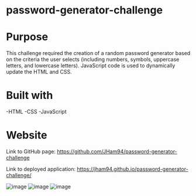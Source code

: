 # password-generator-challenge

# Purpose

This challenge required the creation of a random password generator based on the criteria the user selects (including numbers, symbols, uppercase letters, and lowercase letters). JavaScript code is used to dynamically update the HTML and CSS. 


# Built with
-HTML
-CSS
-JavaScript

# Website

Link to GitHub page: https://github.com/JHam94/password-generator-challenge

Link to deployed application: https://jham94.github.io/password-generator-challenge/ 

![image](https://user-images.githubusercontent.com/98374207/159787470-bca3a20e-7dd7-485d-a22b-fb5b758254ef.png)
![image](https://user-images.githubusercontent.com/98374207/159787559-9c9b8406-dad7-4f03-b7ff-60ecebec010f.png)
![image](https://user-images.githubusercontent.com/98374207/159788425-3d521637-9d69-4127-bf0f-eb82f3192e80.png)
